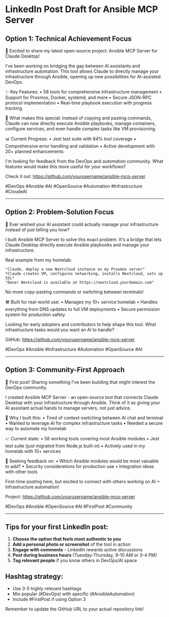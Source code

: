 # LinkedIn Post Draft for Ansible MCP Server

## Option 1: Technical Achievement Focus

🚀 Excited to share my latest open-source project: Ansible MCP Server for Claude Desktop!

I've been working on bridging the gap between AI assistants and infrastructure automation. This tool allows Claude to directly manage your infrastructure through Ansible, opening up new possibilities for AI-assisted DevOps.

✨ Key Features:
• 58 tools for comprehensive infrastructure management
• Support for Proxmox, Docker, systemd, and more
• Secure JSON-RPC protocol implementation
• Real-time playbook execution with progress tracking

🔧 What makes this special:
Instead of copying and pasting commands, Claude can now directly execute Ansible playbooks, manage containers, configure services, and even handle complex tasks like VM provisioning.

📊 Current Progress:
• Jest test suite with 84% tool coverage
• Comprehensive error handling and validation
• Active development with 20+ planned enhancements

I'm looking for feedback from the DevOps and automation community. What features would make this more useful for your workflows?

Check it out: https://github.com/yourusername/ansible-mcp-server

#DevOps #Ansible #AI #OpenSource #Automation #Infrastructure #CloudeAI

---

## Option 2: Problem-Solution Focus

🤔 Ever wished your AI assistant could actually manage your infrastructure instead of just telling you how?

I built Ansible MCP Server to solve this exact problem. It's a bridge that lets Claude Desktop directly execute Ansible playbooks and manage your infrastructure.

Real example from my homelab:
```
"Claude, deploy a new Nextcloud instance on my Proxmox server"
*Claude creates VM, configures networking, installs Nextcloud, sets up SSL*
"Done! Nextcloud is available at https://nextcloud.yourdomain.com"
```

No more copy-pasting commands or switching between terminals!

🛠️ Built for real-world use:
• Manages my 10+ service homelab
• Handles everything from DNS updates to full VM deployments
• Secure permission system for production safety

Looking for early adopters and contributors to help shape this tool. What infrastructure tasks would you want an AI to handle?

GitHub: https://github.com/yourusername/ansible-mcp-server

#DevOps #Ansible #Infrastructure #Automation #OpenSource #AI

---

## Option 3: Community-First Approach

👋 First post! Sharing something I've been building that might interest the DevOps community.

I created Ansible MCP Server - an open-source tool that connects Claude Desktop with your infrastructure through Ansible. Think of it as giving your AI assistant actual hands to manage servers, not just advice.

🎯 Why I built this:
• Tired of context-switching between AI chat and terminal
• Wanted to leverage AI for complex infrastructure tasks
• Needed a secure way to automate my homelab

📈 Current state:
• 58 working tools covering most Ansible modules
• Jest test suite (just migrated from Node.js built-in)
• Actively used in my homelab with 10+ services

🤝 Seeking feedback on:
• Which Ansible modules would be most valuable to add?
• Security considerations for production use
• Integration ideas with other tools

First-time posting here, but excited to connect with others working on AI + Infrastructure automation!

Project: https://github.com/yourusername/ansible-mcp-server

#DevOps #Ansible #OpenSource #AI #FirstPost #Community

---

## Tips for your first LinkedIn post:

1. **Choose the option that feels most authentic to you**
2. **Add a personal photo or screenshot** of the tool in action
3. **Engage with comments** - LinkedIn rewards active discussions
4. **Post during business hours** (Tuesday-Thursday, 9-10 AM or 3-4 PM)
5. **Tag relevant people** if you know others in DevOps/AI space

## Hashtag strategy:
- Use 3-5 highly relevant hashtags
- Mix popular (#DevOps) with specific (#AnsibleAutomation)
- Include #FirstPost if using Option 3

Remember to update the GitHub URL to your actual repository link!